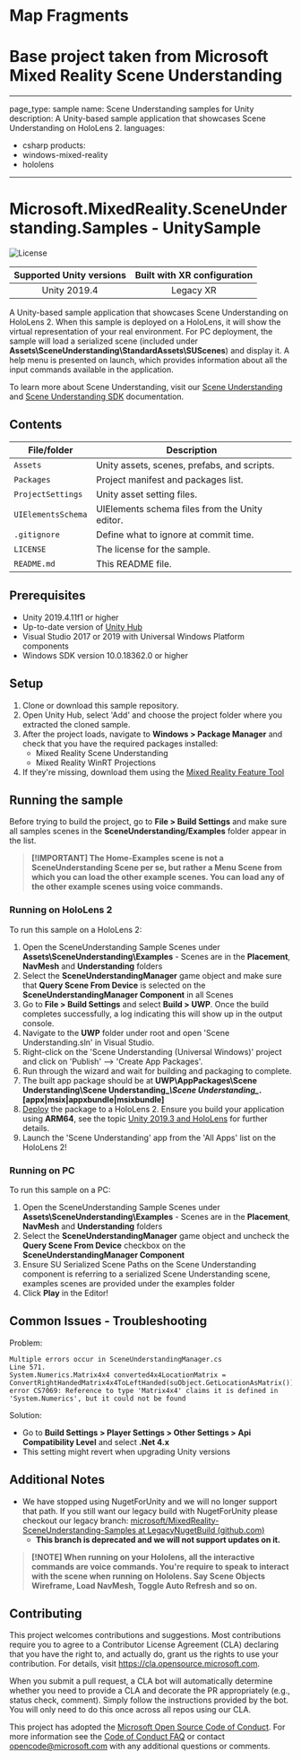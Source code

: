 # Map Fragments
# Base project taken from Microsoft Mixed Reality Scene Understanding

---
page_type: sample
name: Scene Understanding samples for Unity
description: A Unity-based sample application that showcases Scene Understanding on HoloLens 2.
languages:
- csharp
products:
- windows-mixed-reality
- hololens
---

# Microsoft.MixedReality.SceneUnderstanding.Samples - UnitySample

![License](https://img.shields.io/badge/license-MIT-green.svg)

Supported Unity versions | Built with XR configuration
:-----------------: | :----------------: | 
Unity 2019.4 | Legacy XR | 

A Unity-based sample application that showcases Scene Understanding on HoloLens 2. When this sample is deployed on a HoloLens, it will show the virtual representation of your real environment. For PC deployment, the sample will load a serialized scene (included under **Assets\\SceneUnderstanding\\StandardAssets\\SUScenes**) and display it. A help menu is presented on launch, which provides information about all the input commands available in the application.  

To learn more about Scene Understanding, visit our [Scene Understanding](https://docs.microsoft.com/en-us/windows/mixed-reality/scene-understanding) and [Scene Understanding SDK](https://docs.microsoft.com/en-us/windows/mixed-reality/scene-understanding-sdk) documentation.

## Contents

| File/folder | Description |
|-------------|-------------|
| `Assets` | Unity assets, scenes, prefabs, and scripts. |
| `Packages` | Project manifest and packages list. |
| `ProjectSettings` | Unity asset setting files. |
| `UIElementsSchema` | UIElements schema files from the Unity editor. |
| `.gitignore` | Define what to ignore at commit time. |
| `LICENSE`   | The license for the sample. |
| `README.md` | This README file. |

## Prerequisites

* Unity 2019.4.11f1 or higher
* Up-to-date version of [Unity Hub](https://unity3d.com/get-unity/download) 
* Visual Studio 2017 or 2019 with Universal Windows Platform components 
* Windows SDK version 10.0.18362.0 or higher

## Setup 

1. Clone or download this sample repository. 
2. Open Unity Hub, select 'Add' and choose the project folder where you extracted the cloned sample.
3. After the project loads, navigate to **Windows > Package Manager** and check that you have the required packages installed:
    * Mixed Reality Scene Understanding
    * Mixed Reality WinRT Projections
4. If they're missing, download them using the [Mixed Reality Feature Tool](https://docs.microsoft.com/en-us/windows/mixed-reality/develop/unity/welcome-to-mr-feature-tool)

## Running the sample

Before trying to build the project, go to **File > Build Settings** and make sure all samples scenes in the **SceneUnderstanding/Examples** folder appear in the list.

> **[!IMPORTANT]
> The **Home-Examples** scene is not a SceneUnderstanding Scene per se, but rather a Menu Scene from which you can load the other example scenes. You can load any of the other example scenes using voice commands.**

### Running on HoloLens 2

To run this sample on a HoloLens 2:

1. Open the SceneUnderstanding Sample Scenes under **Assets\\SceneUnderstanding\\Examples** - Scenes are in the **Placement**, **NavMesh** and **Understanding** folders
2. Select the **SceneUnderstandingManager** game object and make sure that **Query Scene From Device** is selected on the **SceneUnderstandingManager Component** in all Scenes
3. Go to **File > Build Settings** and select **Build > UWP**. Once the build completes successfully, a log indicating this will show up in the output console.
4. Navigate to the **UWP** folder under root and open 'Scene Understanding.sln' in Visual Studio.
5. Right-click on the 'Scene Understanding (Universal Windows)' project and click on 'Publish' --\> 'Create App Packages'.
6. Run through the wizard and wait for building and packaging to complete.
7. The built app package should be at **UWP\\AppPackages\\Scene Understanding\\Scene Understanding\__\\Scene Understanding\__.\[appx|msix|appxbundle|msixbundle\]**
8. [Deploy](https://docs.microsoft.com/en-us/hololens/holographic-custom-apps) the package to a HoloLens 2. Ensure you build your application using **ARM64**, see the topic [Unity 2019.3 and HoloLens](https://microsoft.github.io/MixedRealityToolkit-Unity/Documentation/BuildAndDeploy.html#unity-20193-and-hololens) for further details.
9. Launch the 'Scene Understanding' app from the 'All Apps' list on the HoloLens 2!

### Running on PC

To run this sample on a PC:

1. Open the SceneUnderstanding Sample Scenes under **Assets\\SceneUnderstanding\\Examples** - Scenes are in the **Placement**, **NavMesh** and **Understanding** folders
2. Select the **SceneUnderstandingManager** game object and uncheck the **Query Scene From Device** checkbox on the **SceneUnderstandingManager Component**
3. Ensure SU Serialized Scene Paths on the Scene Understanding component is referring to a serialized Scene Understanding scene, examples scenes are provided under the examples folder
4. Click **Play** in the Editor!

## Common Issues - Troubleshooting

Problem:
```
Multiple errors occur in SceneUnderstandingManager.cs
Line 571.
System.Numerics.Matrix4x4 converted4x4LocationMatrix = ConvertRightHandedMatrix4x4ToLeftHanded(suObject.GetLocationAsMatrix());
error CS7069: Reference to type 'Matrix4x4' claims it is defined in 'System.Numerics', but it could not be found
```

Solution:

* Go to **Build Settings > Player Settings > Other Settings > Api Compatibility Level** and select **.Net 4.x** 
* This setting might revert when upgrading Unity versions

## Additional Notes

* We have stopped using NugetForUnity and we will no longer support that path. If you still want our legacy build with NugetForUnity please checkout our legacy branch: [microsoft/MixedReality-SceneUnderstanding-Samples at LegacyNugetBuild (github.com)](https://github.com/microsoft/MixedReality-SceneUnderstanding-Samples/tree/LegacyNugetBuild) 
    * **This branch is deprecated and we will not support updates on it.**

> **[!NOTE]
> When running on your Hololens, all the interactive commands are voice commands. You're require to speak to interact with the scene when running on Hololens. Say **Scene Objects Wireframe**, **Load NavMesh**, **Toggle Auto Refresh** and so on.**

## Contributing

This project welcomes contributions and suggestions.  Most contributions require you to agree to a
Contributor License Agreement (CLA) declaring that you have the right to, and actually do, grant us
the rights to use your contribution. For details, visit https://cla.opensource.microsoft.com.

When you submit a pull request, a CLA bot will automatically determine whether you need to provide
a CLA and decorate the PR appropriately (e.g., status check, comment). Simply follow the instructions
provided by the bot. You will only need to do this once across all repos using our CLA.

This project has adopted the [Microsoft Open Source Code of Conduct](https://opensource.microsoft.com/codeofconduct/).
For more information see the [Code of Conduct FAQ](https://opensource.microsoft.com/codeofconduct/faq/) or
contact [opencode@microsoft.com](mailto:opencode@microsoft.com) with any additional questions or comments.